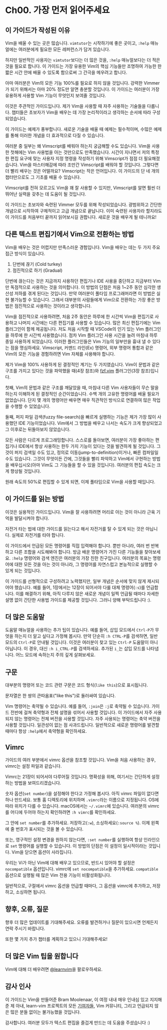 # Ch00. 가장 먼저 읽어주세요

## 이 가이드가 작성된 이유

Vim을 배울 수 있는 곳은 많습니다. `vimtutor`는 시작하기에 좋은 곳이고, `:help` 매뉴얼에는 여러분에게 필요한 모든 레퍼런스가 담겨 있습니다.

하지만 일반적인 사용자는 `vimtutor`보다는 더 많은 것을, `:help` 매뉴얼보다는 더 적은 것을 필요로 합니다. 이 가이드는 가장 유용한 Vim의 핵심 기능들만 조명하여 가능한 한 짧은 시간 안에 배울 수 있도록 함으로써 그 간극을 메우려고 합니다.

아마 여러분은 Vim의 모든 기능 100%를 필요로 하지 않을 것입니다. 강력한 Vimmer가 되기 위해서는 아마 20% 정도만 알면 충분할 것입니다. 이 가이드는 여러분이 가장 유용하게 사용할 Vim 기능이 무엇인지 보여줄 것입니다.

이것은 주관적인 가이드입니다. 제가 Vim을 사용할 때 자주 사용하는 기술들을 다룹니다. 챕터들은 초보자가 Vim을 배우는 데 가장 논리적이라고 생각하는 순서에 따라 구성되었습니다.

이 가이드는 예제가 풍부합니다. 새로운 기술을 배울 때 예제는 필수적이며, 수많은 예제를 통해 이러한 개념을 더 효과적으로 다질 수 있습니다.

여러분 중 일부는 왜 Vimscript를 배워야 하는지 궁금해할 수도 있습니다. Vim을 사용한 첫해에는 Vim 사용법을 아는 것만으로도 만족했습니다. 시간이 지나면서 저의 특정한 편집 요구에 맞는 사용자 지정 명령을 작성하기 위해 Vimscript가 점점 더 필요해졌습니다. Vim을 마스터해감에 따라 조만간 Vimscript를 배워야 할 것입니다. 그렇다면 더 빨리 배우는 것은 어떨까요? Vimscript는 작은 언어입니다. 이 가이드의 단 네 개의 챕터만으로도 그 기초를 배울 수 있습니다.

Vimscript를 전혀 모르고도 Vim을 꽤 잘 사용할 수 있지만, Vimscript를 알면 훨씬 더 뛰어난 실력을 갖추는 데 도움이 될 것입니다.

이 가이드는 초보자와 숙련된 Vimmer 모두를 위해 작성되었습니다. 광범위하고 간단한 개념으로 시작하여 구체적이고 고급 개념으로 끝납니다. 이미 숙련된 사용자라 할지라도 이 가이드를 처음부터 끝까지 읽어보시길 권합니다. 새로운 것을 배우게 될 테니까요!

## 다른 텍스트 편집기에서 Vim으로 전환하는 방법

Vim을 배우는 것은 어렵지만 만족스러운 경험입니다. Vim을 배우는 데는 두 가지 주요 접근 방식이 있습니다.

1. 단번에 끊기 (Cold turkey)
2. 점진적으로 하기 (Gradual)

단번에 끊는다는 것은 지금까지 사용하던 편집기나 IDE 사용을 중단하고 지금부터 Vim만 독점적으로 사용하는 것을 의미합니다. 이 방법의 단점은 처음 1~2주 동안 심각한 생산성 저하를 겪게 된다는 것입니다. 만약 여러분이 풀타임 프로그래머라면 이 방법은 실현 불가능할 수 있습니다. 그래서 대부분의 사람들에게 Vim으로 전환하는 가장 좋은 방법은 점진적으로 사용하는 것이라고 생각합니다.

Vim을 점진적으로 사용하려면, 처음 2주 동안은 하루에 한 시간씩 Vim을 편집기로 사용하고 나머지 시간에는 다른 편집기를 사용할 수 있습니다. 많은 최신 편집기에는 Vim 플러그인이 함께 제공됩니다. 저도 처음 시작할 때 VSCode의 인기 있는 Vim 플러그인을 하루에 한 시간씩 사용했습니다. 점차 Vim 플러그인 사용 시간을 늘려 마침내 하루 종일 사용하게 되었습니다. 이러한 플러그인들은 Vim 기능의 일부만을 흉내 낼 수 있다는 점을 명심하세요. Vimscript, 커맨드 라인(Ex) 명령어, 외부 명령어 통합과 같은 Vim의 모든 기능을 경험하려면 Vim 자체를 사용해야 합니다.

제가 Vim을 100% 사용하게 된 결정적인 계기는 두 가지였습니다. Vim이 문법과 같은 구조를 가지고 있다는 것을 파악했을 때(4장 참조)와 [fzf.vim](https://github.com/junegunn/fzf.vim) 플러그인(3장 참조)입니다.

첫째, Vim의 문법과 같은 구조를 깨달았을 때, 마침내 다른 Vim 사용자들이 무슨 말을 하는지 이해하게 된 결정적인 순간이었습니다. 수백 개의 고유한 명령어를 배울 필요가 없었습니다. 단지 몇 개의 명령어만 배우면 매우 직관적인 방식으로 연결하여 많은 작업을 수행할 수 있었습니다.

둘째, 퍼지 파일 검색(fuzzy file-search)을 빠르게 실행하는 기능은 제가 가장 많이 사용했던 IDE 기능이었습니다. Vim에서 그 방법을 배우고 나서는 속도가 크게 향상되었고 그 이후로는 뒤돌아보지 않았습니다.

모든 사람은 다르게 프로그래밍합니다. 스스로를 돌아보면, 여러분이 가장 좋아하는 편집기나 IDE에서 항상 사용하는 한두 가지 기능이 있다는 것을 발견하게 될 것입니다. 그것이 퍼지 검색일 수도 있고, 정의로 이동(jump-to-definition)이거나, 빠른 컴파일일 수도 있습니다. 그것이 무엇이든 간에, 그것들을 빨리 파악하고 Vim에서 구현하는 방법을 배우십시오(아마 Vim도 그 기능들을 할 수 있을 것입니다). 여러분의 편집 속도는 크게 향상될 것입니다.

원래 속도의 50%로 편집할 수 있게 되면, 이제 풀타임으로 Vim을 사용할 때입니다.

## 이 가이드를 읽는 방법

이것은 실용적인 가이드입니다. Vim을 잘 사용하려면 머리로 아는 것이 아니라 근육 기억을 발달시켜야 합니다.

자전거 타는 법에 대한 가이드를 읽는다고 해서 자전거를 탈 수 있게 되는 것은 아닙니다. 실제로 자전거를 타야 합니다.

이 가이드에서 언급된 모든 명령어를 직접 입력해야 합니다. 뿐만 아니라, 여러 번 반복하고 다른 조합을 시도해봐야 합니다. 방금 배운 명령어가 가진 다른 기능들을 찾아보세요. `:help` 명령어와 검색 엔진은 여러분의 가장 친한 친구입니다. 여러분의 목표는 명령어에 대한 모든 것을 아는 것이 아니라, 그 명령어를 자연스럽고 본능적으로 실행할 수 있게 되는 것입니다.

이 가이드를 선형적으로 구성하려고 노력했지만, 일부 개념은 순서에 맞지 않게 제시되어야 했습니다. 예를 들어, 1장에서는 12장이 되어서야 다룰 대체 명령어(`:s`)를 언급합니다. 이를 해결하기 위해, 아직 다루지 않은 새로운 개념이 일찍 언급될 때마다 자세한 설명 없이 간단한 사용법 가이드를 제공할 것입니다. 그러니 양해 부탁드립니다 :).

## 더 많은 도움말

도움말 매뉴얼을 사용하는 추가 팁이 있습니다. 예를 들어, 삽입 모드에서 `Ctrl-P`가 무엇을 하는지 더 알고 싶다고 가정해 봅시다. 만약 단순히 `:h CTRL-P`를 검색하면, 일반 모드의 `Ctrl-P`로 안내될 것입니다. 이것은 여러분이 찾고 있는 `Ctrl-P` 도움말이 아니 아닙니다. 이 경우, 대신 `:h i_CTRL-P`를 검색하세요. 추가된 `i_`는 삽입 모드를 나타냅니다. 어느 모드에 속하는지 주의 깊게 살펴보세요.

## 구문

대부분의 명령어 또는 코드 관련 구문은 코드 형식(`like this`)으로 표시됩니다.

문자열은 한 쌍의 큰따옴표("like this")로 둘러싸여 있습니다.

Vim 명령어는 축약될 수 있습니다. 예를 들어, `:join`은 `:j`로 축약될 수 있습니다. 가이드 전반에 걸쳐 축약형과 전체 설명을 섞어서 사용할 것입니다. 이 가이드에서 자주 사용되지 않는 명령어는 전체 버전을 사용할 것입니다. 자주 사용되는 명령어는 축약 버전을 사용할 것입니다. 일관성이 없는 점 사과드립니다. 일반적으로 새로운 명령어를 발견할 때마다 항상 `:help`에서 축약형을 확인하세요.

## Vimrc

가이드의 여러 부분에서 vimrc 옵션을 참조할 것입니다. Vim을 처음 사용하는 경우, vimrc는 설정 파일과 같습니다.

Vimrc는 21장이 되어서야 다루어질 것입니다. 명확성을 위해, 여기서는 간단하게 설정하는 방법을 보여드리겠습니다.

숫자 옵션(`set number`)을 설정해야 한다고 가정해 봅시다. 아직 vimrc 파일이 없다면 하나 만드세요. 보통 홈 디렉토리에 위치하며 `.vimrc`라는 이름으로 지정됩니다. OS에 따라 위치가 다를 수 있습니다. macOS에서는 `~/.vimrc`에 있습니다. 여러분의 vimrc를 어디에 두어야 하는지 확인하려면 `:h vimrc`를 확인하세요.

그 안에 `set number`를 추가하세요. 저장하고(`:w`), 소싱하세요(`:source %`). 이제 왼쪽에 줄 번호가 표시되는 것을 볼 수 있습니다.

또는, 영구적인 설정 변경을 원하지 않는다면, `:set number`를 실행하여 항상 인라인으로 `set` 명령어를 실행할 수 있습니다. 이 방법의 단점은 이 설정이 일시적이라는 것입니다. Vim을 닫으면 옵션이 사라집니다.

우리는 Vi가 아닌 Vim에 대해 배우고 있으므로, 반드시 있어야 할 설정은 `nocompatible` 옵션입니다. vimrc에 `set nocompatible`을 추가하세요. `compatible` 옵션으로 실행될 때 많은 Vim 전용 기능이 비활성화됩니다.

일반적으로, 구절에서 vimrc 옵션을 언급할 때마다, 그 옵션을 vimrc에 추가하고, 저장하고, 소싱하면 됩니다.

## 향후, 오류, 질문

향후 더 많은 업데이트를 기대해주세요. 오류를 발견하거나 질문이 있으시면 언제든지 연락 주시기 바랍니다.

또한 몇 가지 추가 챕터를 계획하고 있으니 기대해주세요!

## 더 많은 Vim 팁을 원합니다

Vim에 대해 더 배우려면 [@learnvim](https://twitter.com/learnvim)을 팔로우하세요.

## 감사 인사

이 가이드는 Vim을 만들어준 Bram Moolenaar, 이 여정 내내 매우 인내심 있고 지지해준 제 아내, learn-vim 프로젝트의 모든 [기여자들](https://github.com/iggredible/Learn-Vim/graphs/contributors), Vim 커뮤니티, 그리고 언급되지 않은 많은 분들 없이는 불가능했을 것입니다.

감사합니다. 여러분 모두가 텍스트 편집을 즐겁게 만드는 데 도움을 주셨습니다 :)